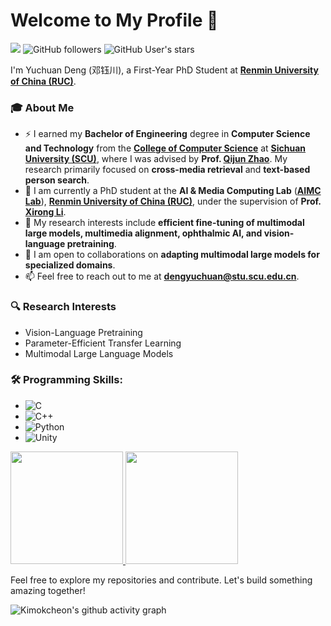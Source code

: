 # Welcome to My Profile 👋
![](https://komarev.com/ghpvc/?username=Kimokcheon&color=green)
![GitHub followers](https://img.shields.io/github/followers/Kimokcheon?logo=Github)
![GitHub User's stars](https://img.shields.io/github/stars/Kimokcheon?affiliations=OWNER%2CCOLLABORATOR&label=all%20stars&logo=Github)


I'm Yuchuan Deng (邓钰川), a First-Year PhD Student at [**Renmin University of China (RUC)**](https://www.ruc.edu.cn/).

### 🎓 About Me  
- ⚡ I earned my **Bachelor of Engineering** degree in **Computer Science and Technology** from the [**College of Computer Science**](https://cs.scu.edu.cn/) at [**Sichuan University (SCU)**](https://www.scu.edu.cn/), where I was advised by **Prof. [Qijun Zhao](http://www.scubrl.org/qjzhao)**. My research primarily focused on **cross-media retrieval** and **text-based person search**.  
- 🔭 I am currently a PhD student at the **AI & Media Computing Lab** ([**AIMC Lab**](https://ruc-aimc-lab.github.io/)), [**Renmin University of China (RUC)**](https://www.ruc.edu.cn/), under the supervision of **Prof. [Xirong Li](https://lixirong.net/)**.  
- 🌱 My research interests include **efficient fine-tuning of multimodal large models, multimedia alignment, ophthalmic AI, and vision-language pretraining**.  
- 👯 I am open to collaborations on **adapting multimodal large models for specialized domains**.  
- 📫 Feel free to reach out to me at **dengyuchuan@stu.scu.edu.cn**.  


### 🔍 Research Interests

- Vision-Language Pretraining  
- Parameter-Efficient Transfer Learning  
- Multimodal Large Language Models  

### 🛠️ Programming Skills:

- ![C](https://img.shields.io/badge/-C-000?&logo=C)
- ![C++](https://img.shields.io/badge/-C++-000?&logo=c%2b%2b&logoColor=00599C)
- ![Python](https://img.shields.io/badge/-Python-000?&logo=Python)
- ![Unity](https://img.shields.io/badge/-Unity-000?&logo=Unity)

<a href="https://github.com/Kimokcheon">
  <img height="180em" src="https://github-readme-stats.vercel.app/api?username=Kimokcheon&count_private=true&show_icons=true&title_color=fff&icon_color=79ff97&text_color=9f9f9f&bg_color=151515" />
  <img height="180em" src="https://github-readme-stats.vercel.app/api/top-langs/?username=Kimokcheon&hide=html,javascript,css&title_color=fff&icon_color=79ff97&text_color=9f9f9f&bg_color=151515&layout=compact" />
</a>

Feel free to explore my repositories and contribute. Let's build something amazing together!

![Kimokcheon's github activity graph](https://github-readme-activity-graph.vercel.app/graph?username=Kimokcheon)
